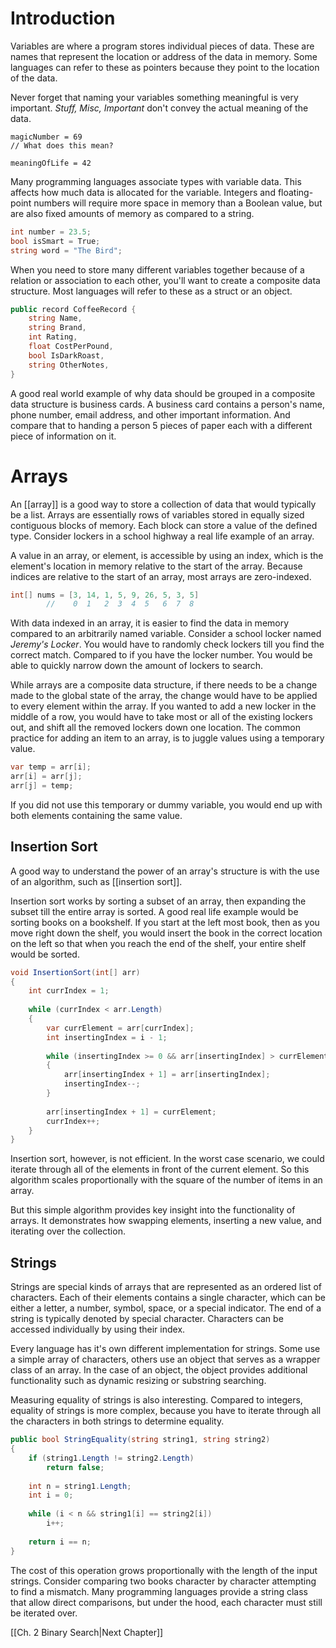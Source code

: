 # Introduction

Variables are where a program stores individual pieces of data. These are names that represent the location or address of the data in memory. Some languages can refer to these as pointers because they point to the location of the data.

Never forget that naming your variables something meaningful is very important. *Stuff, Misc, Important* don't convey the actual meaning of the data.

```
magicNumber = 69
// What does this mean?

meaningOfLife = 42
```

Many programming languages associate types with variable data. This affects how much data is allocated for the variable. Integers and floating-point numbers will require more space in memory than a Boolean value, but are also fixed amounts of memory as compared to a string.

```cs
int number = 23.5;
bool isSmart = True;
string word = "The Bird";
```

When you need to store many different variables together because of a relation or association to each other, you'll want to create a composite data structure. Most languages will refer to these as a struct or an object.

```cs
public record CoffeeRecord {
	string Name,
	string Brand,
	int Rating,
	float CostPerPound,
	bool IsDarkRoast,
	string OtherNotes,
}
```

A good real world example of why data should be grouped in a composite data structure is business cards. A business card contains a person's name, phone number, email address, and other important information. And compare that to handing a person 5 pieces of paper each with a different piece of information on it.

# Arrays

An [[array]] is a good way to store a collection of data that would typically be a list. Arrays are essentially rows of variables stored in equally sized contiguous blocks of memory. Each block can store a value of the defined type. Consider lockers in a school highway a real life example of an array.

A value in an array, or element, is accessible by using an index, which is the element's location in memory relative to the start of the array. Because indices are relative to the start of an array, most arrays are zero-indexed.

```cs
int[] nums = [3, 14, 1, 5, 9, 26, 5, 3, 5]
		//    0  1   2  3  4  5   6  7  8
```

With data indexed in an array, it is easier to find the data in memory compared to an arbitrarily named variable. Consider a school locker named *Jeremy's Locker*. You would have to randomly check lockers till you find the correct match. Compared to if you have the locker number. You would be able to quickly narrow down the amount of lockers to search.

While arrays are a composite data structure, if there needs to be a change made to the global state of the array, the change would have to be applied to every element within the array. If you wanted to add a new locker in the middle of a row, you would have to take most or all of the existing lockers out, and shift all the removed lockers down one location. The common practice for adding an item to an array, is to juggle values using a temporary value.

```cs
var temp = arr[i];
arr[i] = arr[j];
arr[j] = temp;
```

If you did not use this temporary or dummy variable, you would end up with both elements containing the same value.

## Insertion Sort

A good way to understand the power of an array's structure is with the use of an algorithm, such as [[insertion sort]]. 

Insertion sort works by sorting a subset of an array, then expanding the subset till the entire array is sorted. A good real life example would be sorting books on a bookshelf. If you start at the left most book, then as you move right down the shelf, you would insert the book in the correct location on the left so that when you reach the end of the shelf, your entire shelf would be sorted.

```cs
void InsertionSort(int[] arr)
{
	int currIndex = 1;
	
	while (currIndex < arr.Length)
	{
		var currElement = arr[currIndex];
		int insertingIndex = i - 1;
		
		while (insertingIndex >= 0 && arr[insertingIndex] > currElement)
		{
			arr[insertingIndex + 1] = arr[insertingIndex];
			insertingIndex--;
		}
		
		arr[insertingIndex + 1] = currElement;
		currIndex++;
	}
}
```

Insertion sort, however, is not efficient. In the worst case scenario, we could iterate through all of the elements in front of the current element. So this algorithm scales proportionally with the square of the number of items in an array.

But this simple algorithm provides key insight into the functionality of arrays. It demonstrates how swapping elements, inserting a new value, and iterating over the collection.

## Strings

Strings are special kinds of arrays that are represented as an ordered list of characters. Each of their elements contains a single character, which can be either a letter, a number, symbol, space, or a special indicator. The end of a string is typically denoted by special character. Characters can be accessed individually by using their index.

Every language has it's own different implementation for strings. Some use a simple array of characters, others use an object that serves as a wrapper class of an array. In the case of an object, the object provides additional functionality such as dynamic resizing or substring searching.

Measuring equality of strings is also interesting. Compared to integers, equality of strings is more complex, because you have to iterate through all the characters in both strings to determine equality.

```cs
public bool StringEquality(string string1, string string2)
{
	if (string1.Length != string2.Length)
		return false;
		
	int n = string1.Length;
	int i = 0;
	
	while (i < n && string1[i] == string2[i])
		i++;
	
	return i == n;
}
```

The cost of this operation grows proportionally with the length of the input strings. Consider comparing two books character by character attempting to find a mismatch. Many programming languages provide a string class that allow direct comparisons, but under the hood, each character must still be iterated over.

[[Ch. 2 Binary Search|Next Chapter]]